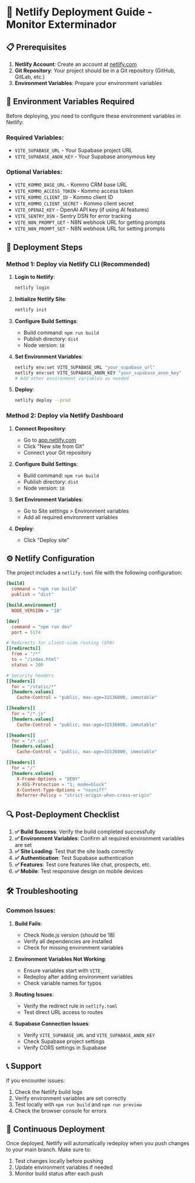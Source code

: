 # 🚀 Netlify Deployment Guide - Monitor Exterminador

## 📋 Prerequisites

1. **Netlify Account**: Create an account at [netlify.com](https://netlify.com)
2. **Git Repository**: Your project should be in a Git repository (GitHub, GitLab, etc.)
3. **Environment Variables**: Prepare your environment variables

## 🔧 Environment Variables Required

Before deploying, you need to configure these environment variables in Netlify:

### Required Variables:
- `VITE_SUPABASE_URL` - Your Supabase project URL
- `VITE_SUPABASE_ANON_KEY` - Your Supabase anonymous key

### Optional Variables:
- `VITE_KOMMO_BASE_URL` - Kommo CRM base URL
- `VITE_KOMMO_ACCESS_TOKEN` - Kommo access token
- `VITE_KOMMO_CLIENT_ID` - Kommo client ID
- `VITE_KOMMO_CLIENT_SECRET` - Kommo client secret
- `VITE_OPENAI_KEY` - OpenAI API key (if using AI features)
- `VITE_SENTRY_DSN` - Sentry DSN for error tracking
- `VITE_N8N_PROMPT_GET` - N8N webhook URL for getting prompts
- `VITE_N8N_PROMPT_SET` - N8N webhook URL for setting prompts

## 🚀 Deployment Steps

### Method 1: Deploy via Netlify CLI (Recommended)

1. **Login to Netlify**:
   ```bash
   netlify login
   ```

2. **Initialize Netlify Site**:
   ```bash
   netlify init
   ```

3. **Configure Build Settings**:
   - Build command: `npm run build`
   - Publish directory: `dist`
   - Node version: `18`

4. **Set Environment Variables**:
   ```bash
   netlify env:set VITE_SUPABASE_URL "your_supabase_url"
   netlify env:set VITE_SUPABASE_ANON_KEY "your_supabase_anon_key"
   # Add other environment variables as needed
   ```

5. **Deploy**:
   ```bash
   netlify deploy --prod
   ```

### Method 2: Deploy via Netlify Dashboard

1. **Connect Repository**:
   - Go to [app.netlify.com](https://app.netlify.com)
   - Click "New site from Git"
   - Connect your Git repository

2. **Configure Build Settings**:
   - Build command: `npm run build`
   - Publish directory: `dist`
   - Node version: `18`

3. **Set Environment Variables**:
   - Go to Site settings > Environment variables
   - Add all required environment variables

4. **Deploy**:
   - Click "Deploy site"

## ⚙️ Netlify Configuration

The project includes a `netlify.toml` file with the following configuration:

```toml
[build]
  command = "npm run build"
  publish = "dist"

[build.environment]
  NODE_VERSION = "18"

[dev]
  command = "npm run dev"
  port = 5174

# Redirects for client-side routing (SPA)
[[redirects]]
  from = "/*"
  to = "/index.html"
  status = 200

# Security headers
[[headers]]
  for = "/static/*"
  [headers.values]
    Cache-Control = "public, max-age=31536000, immutable"

[[headers]]
  for = "/*.js"
  [headers.values]
    Cache-Control = "public, max-age=31536000, immutable"

[[headers]]
  for = "/*.css"
  [headers.values]
    Cache-Control = "public, max-age=31536000, immutable"

[[headers]]
  for = "/"
  [headers.values]
    X-Frame-Options = "DENY"
    X-XSS-Protection = "1; mode=block"
    X-Content-Type-Options = "nosniff"
    Referrer-Policy = "strict-origin-when-cross-origin"
```

## 🔍 Post-Deployment Checklist

1. **✅ Build Success**: Verify the build completed successfully
2. **✅ Environment Variables**: Confirm all required environment variables are set
3. **✅ Site Loading**: Test that the site loads correctly
4. **✅ Authentication**: Test Supabase authentication
5. **✅ Features**: Test core features like chat, prospects, etc.
6. **✅ Mobile**: Test responsive design on mobile devices

## 🛠️ Troubleshooting

### Common Issues:

1. **Build Fails**:
   - Check Node.js version (should be 18)
   - Verify all dependencies are installed
   - Check for missing environment variables

2. **Environment Variables Not Working**:
   - Ensure variables start with `VITE_`
   - Redeploy after adding environment variables
   - Check variable names for typos

3. **Routing Issues**:
   - Verify the redirect rule in `netlify.toml`
   - Test direct URL access to routes

4. **Supabase Connection Issues**:
   - Verify `VITE_SUPABASE_URL` and `VITE_SUPABASE_ANON_KEY`
   - Check Supabase project settings
   - Verify CORS settings in Supabase

## 📞 Support

If you encounter issues:
1. Check the Netlify build logs
2. Verify environment variables are set correctly
3. Test locally with `npm run build` and `npm run preview`
4. Check the browser console for errors

## 🔄 Continuous Deployment

Once deployed, Netlify will automatically redeploy when you push changes to your main branch. Make sure to:

1. Test changes locally before pushing
2. Update environment variables if needed
3. Monitor build status after each push